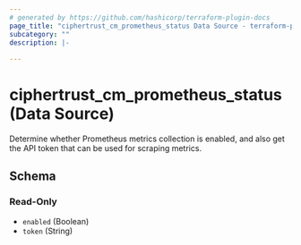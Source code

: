 ```yaml
---
# generated by https://github.com/hashicorp/terraform-plugin-docs
page_title: "ciphertrust_cm_prometheus_status Data Source - terraform-provider-ciphertrust"
subcategory: ""
description: |-
  
---
```


# ciphertrust_cm_prometheus_status (Data Source)

Determine whether Prometheus metrics collection is enabled, and also get the API token that can be used for scraping metrics.



<!-- schema generated by tfplugindocs -->
## Schema

### Read-Only

- `enabled` (Boolean)
- `token` (String)
